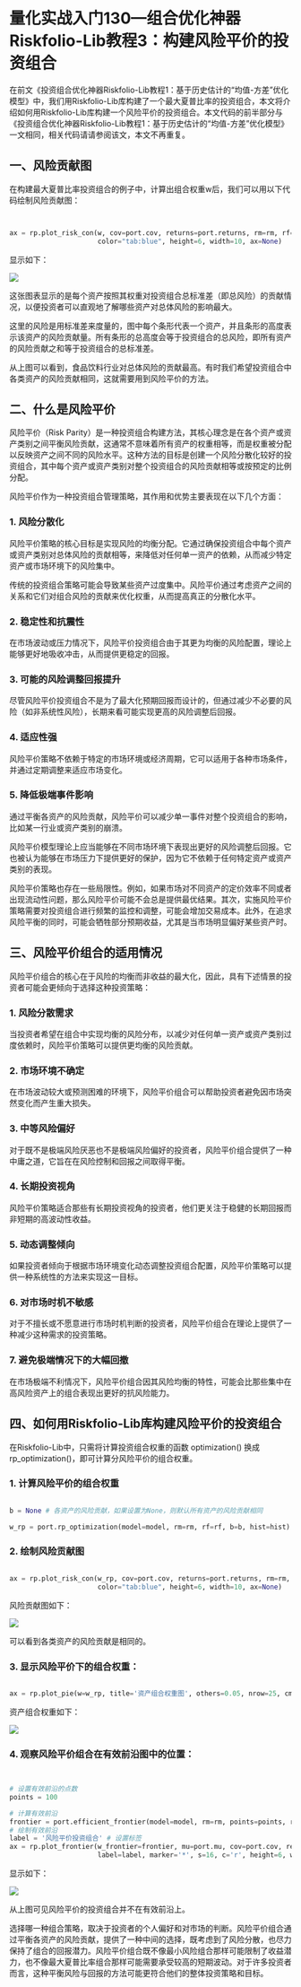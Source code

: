 # 量化实战入门130—组合优化神器Riskfolio-Lib教程3：构建风险平价的投资组合 

在前文《投资组合优化神器Riskfolio-Lib教程1：基于历史估计的“均值-方差”优化模型》中，我们用Riskfolio-Lib库构建了一个最大夏普比率的投资组合，本文将介绍如何用Riskfolio-Lib库构建一个风险平价的投资组合。本文代码的前半部分与《投资组合优化神器Riskfolio-Lib教程1：基于历史估计的“均值-方差”优化模型》一文相同，相关代码请请参阅该文，本文不再重复。

## 一、风险贡献图

在构建最大夏普比率投资组合的例子中，计算出组合权重w后，我们可以用以下代码绘制风险贡献图：

```python 


ax = rp.plot_risk_con(w, cov=port.cov, returns=port.returns, rm=rm, rf=0, alpha=0.05,
                      color="tab:blue", height=6, width=10, ax=None)

```

显示如下：


![](images/2024-03-18-14-11-42.png)


这张图表显示的是每个资产按照其权重对投资组合总标准差（即总风险）的贡献情况，以便投资者可以直观地了解哪些资产对总体风险的影响最大。


这里的风险是用标准差来度量的，图中每个条形代表一个资产，并且条形的高度表示该资产的风险贡献量。所有条形的总高度会等于投资组合的总风险，即所有资产的风险贡献之和等于投资组合的总标准差。


从上图可以看到，食品饮料行业对总体风险的贡献最高。有时我们希望投资组合中各类资产的风险贡献相同，这就需要用到风险平价的方法。


## 二、什么是风险平价


风险平价（Risk Parity）是一种投资组合构建方法，其核心理念是在各个资产或资产类别之间平衡风险贡献，这通常不意味着所有资产的权重相等，而是权重被分配以反映资产之间不同的风险水平。这种方法的目标是创建一个风险分散化较好的投资组合，其中每个资产或资产类别对整个投资组合的风险贡献相等或按预定的比例分配。


风险平价作为一种投资组合管理策略，其作用和优势主要表现在以下几个方面：

### 1. 风险分散化


风险平价策略的核心目标是实现风险的均衡分配。它通过确保投资组合中每个资产或资产类别对总体风险的贡献相等，来降低对任何单一资产的依赖，从而减少特定资产或市场环境下的风险集中。

传统的投资组合策略可能会导致某些资产过度集中。风险平价通过考虑资产之间的关系和它们对组合风险的贡献来优化权重，从而提高真正的分散化水平。


### 2. 稳定性和抗震性

在市场波动或压力情况下，风险平价投资组合由于其更为均衡的风险配置，理论上能够更好地吸收冲击，从而提供更稳定的回报。
### 3. 可能的风险调整回报提升
尽管风险平价投资组合不是为了最大化预期回报而设计的，但通过减少不必要的风险（如非系统性风险），长期来看可能实现更高的风险调整后回报。
### 4. 适应性强
风险平价策略不依赖于特定的市场环境或经济周期，它可以适用于各种市场条件，并通过定期调整来适应市场变化。
### 5. 降低极端事件影响
通过平衡各资产的风险贡献，风险平价可以减少单一事件对整个投资组合的影响，比如某一行业或资产类别的崩溃。

风险平价模型理论上应当能够在不同市场环境下表现出更好的风险调整后回报。它也被认为能够在市场压力下提供更好的保护，因为它不依赖于任何特定资产或资产类别的表现。

风险平价策略也存在一些局限性。例如，如果市场对不同资产的定价效率不同或者出现流动性问题，那么风险平价可能不会总是提供最优结果。其次，实施风险平价策略需要对投资组合进行频繁的监控和调整，可能会增加交易成本。此外，在追求风险平衡的同时，可能会牺牲部分预期收益，尤其是当市场明显偏好某些资产时。

## 三、风险平价组合的适用情况
风险平价组合的核心在于风险的均衡而非收益的最大化，因此，具有下述情景的投资者可能会更倾向于选择这种投资策略：

### 1. 风险分散需求
当投资者希望在组合中实现均衡的风险分布，以减少对任何单一资产或资产类别过度依赖时，风险平价策略可以提供更均衡的风险贡献。
### 2. 市场环境不确定
在市场波动较大或预测困难的环境下，风险平价组合可以帮助投资者避免因市场突然变化而产生重大损失。
### 3. 中等风险偏好
对于既不是极端风险厌恶也不是极端风险偏好的投资者，风险平价组合提供了一种中庸之道，它旨在在风险控制和回报之间取得平衡。
### 4. 长期投资视角
风险平价策略适合那些有长期投资视角的投资者，他们更关注于稳健的长期回报而非短期的高波动性收益。
### 5. 动态调整倾向
如果投资者倾向于根据市场环境变化动态调整投资组合配置，风险平价策略可以提供一种系统性的方法来实现这一目标。
### 6. 对市场时机不敏感
对于不擅长或不愿意进行市场时机判断的投资者，风险平价组合在理论上提供了一种减少这种需求的投资策略。
### 7. 避免极端情况下的大幅回撤
在市场极端不利情况下，风险平价组合因其风险均衡的特性，可能会比那些集中在高风险资产上的组合表现出更好的抗风险能力。
## 四、如何用Riskfolio-Lib库构建风险平价的投资组合
在Riskfolio-Lib中，只需将计算投资组合权重的函数 optimization() 换成 rp_optimization()，即可计算分风险平价的组合权重。
### 1. 计算风险平价的组合权重

```python 

b = None # 各资产的风险贡献，如果设置为None，则默认所有资产的风险贡献相同

w_rp = port.rp_optimization(model=model, rm=rm, rf=rf, b=b, hist=hist)

```

### 2. 绘制风险贡献图

```python 

ax = rp.plot_risk_con(w_rp, cov=port.cov, returns=port.returns, rm=rm, rf=0, alpha=0.05,
                      color="tab:blue", height=6, width=10, ax=None)

```

风险贡献图如下：

![](images/2024-03-18-14-15-23.png)


可以看到各类资产的风险贡献是相同的。
### 3. 显示风险平价下的组合权重：

```python 

ax = rp.plot_pie(w=w_rp, title='资产组合权重图', others=0.05, nrow=25, cmap="tab20", height=6, width=10, ax=None)

```

资产组合权重如下：

![](images/2024-03-18-14-16-15.png)

### 4. 观察风险平价组合在有效前沿图中的位置：
```python 


# 设置有效前沿的点数
points = 100 

# 计算有效前沿
frontier = port.efficient_frontier(model=model, rm=rm, points=points, rf=rf, hist=hist)
# 绘制有效前沿
label = '风险平价投资组合' # 设置标签
ax = rp.plot_frontier(w_frontier=frontier, mu=port.mu, cov=port.cov, returns=port.returns, rm=rm, rf=rf, alpha=0.05, cmap='viridis', w=w_rp, 
                      label=label, marker='*', s=16, c='r', height=6, width=10, ax=None)


```

显示如下：

![](images/2024-03-18-14-17-22.png)

从上图可见风险平价的投资组合并不在有效前沿上。

选择哪一种组合策略，取决于投资者的个人偏好和对市场的判断。风险平价组合通过平衡各资产的风险贡献，提供了一种中间的选择，既考虑到了风险分散，也尽力保持了组合的回报潜力。风险平价组合既不像最小风险组合那样可能限制了收益潜力，也不像最大夏普比率组合那样可能需要承受较高的短期波动。对于许多投资者而言，这种平衡风险与回报的方法可能更符合他们的整体投资策略和目标。